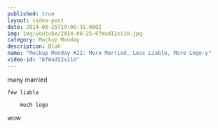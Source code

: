 ```yaml
---
published: true
layout: video-post
date: 2014-08-25T19:06:31.000Z
img: img/youtube/2014-08-25-6fWadI2xi1U.jpg
category: Mockup Monday
description: Blah
name: "Mockup Monday #22: More Married, Less Liable, More Logo-y"
video-id: "6fWadI2xi1U"
---
```

many married

    few liable

        much logo

wow
